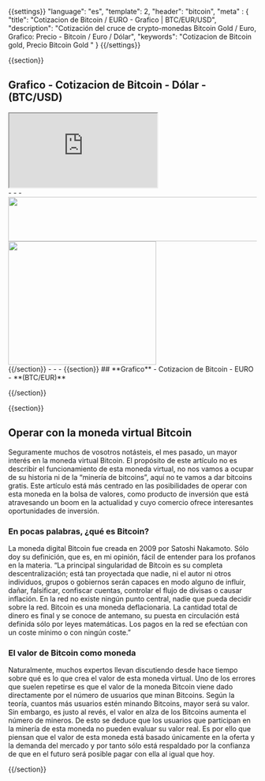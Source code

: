 {{settings}}
  "language": "es",
  "template": 2,
  "header": "bitcoin",
  "meta" : {
    "title": "Cotizacion de Bitcoin / EURO - Grafico | BTC/EUR/USD",
    "description": "Cotización del cruce de crypto-monedas Bitcoin Gold / Euro, Grafico: Precio - Bitcoin / Euro / Dólar",
    "keywords": "Cotizacion de Bitcoin gold, Precio Bitcoin Gold "
  }
{{/settings}}

{{section}}



## **Grafico** - Cotizacion de Bitcoin - Dólar - **(BTC/USD)**

<div class="container kurz">
<a href="http://blog.forexsrovnavac.cz/spain"></a>
<a href="http://blog.forexsrovnavac.cz/spain"></a>
<iframe src="http://marketools.plus500.com/Widgets/InstrumentChartContainer?hl=es&cty=ES&id=66349&tags=widg+chart+litecoin&pl=2&instSymb=BTCUSD"></iframe>
</div>
- - - 

<div class="row">
<div class="col-md-8 hidden-sm hidden-xs">
<a href="http://blog.forexsrovnavac.cz/spain"  target="_blank">
 <img src="http://cdn.plus500.com/Media/Banners/970x90/28718.gif?set=Cryptocurrencies_CySec" width="1125" height="90"/>
</a>
</div>
<div class="col-sm-6 col-xs-12 hidden-md hidden-lg">
<a href="http://blog.forexsrovnavac.cz/spain"  target="_blank">
 <img src="http://cdn.plus500.com/Media/Banners/300x250/28708.gif?set=Cryptocurrencies_CySec" width="300" height="250"/>
</a>
</div>
</div>
{{/section}}
- - -
{{section}}
## **Grafico** - Cotizacion de Bitcoin - EURO - **(BTC/EUR)**

<!-- TradingView Widget BEGIN -->
<script type="text/javascript" src="https://d33t3vvu2t2yu5.cloudfront.net/tv.js"></script>
<script type="text/javascript">
new TradingView.widget({
  "width": '100%',
  "height": 400,
  "symbol": "BITSTAMP:BTCEUR",
  "interval": "60",
  "timezone": "Etc/UTC",
  "theme": "White",
  "style": "1",
  "locale": "en",
  "toolbar_bg": "#f1f3f6",
  "allow_symbol_change": true,
  "hideideas": true,
  "show_popup_button": true,
  "popup_width": "1000",
  "popup_height": "650"
});
</script>
<!-- TradingView Widget END -->
{{/section}}

{{section}}

## Operar con la moneda virtual Bitcoin

Seguramente muchos de vosotros notásteis, el mes pasado, un mayor interés en la moneda virtual Bitcoin. El propósito de este artículo no es describir el funcionamiento de esta moneda virtual, no nos vamos a ocupar de su historia ni de la “minería de bitcoins”, aquí no te vamos a dar bitcoins gratis. Este artículo está más centrado en las posibilidades de operar con esta moneda en la bolsa de valores, como producto de inversión que está atravesando un boom en la actualidad y cuyo comercio ofrece interesantes oportunidades de inversión. 


### En pocas palabras, ¿qué es Bitcoin?

La moneda digital Bitcoin fue creada en 2009 por Satoshi Nakamoto. Sólo doy su definición, que es, en mi opinión, fácil de entender para los profanos en la materia. “La principal singularidad de Bitcoin es su completa descentralización; está tan proyectada que nadie, ni el autor ni otros individuos, grupos o gobiernos serán capaces en modo alguno de influir, dañar, falsificar, confiscar cuentas, controlar el flujo de divisas o causar inflación. En la red no existe ningún punto central, nadie que pueda decidir sobre la red. Bitcoin es una moneda deflacionaria. La cantidad total de dinero es final y se conoce de antemano, su puesta en circulación está definida sólo por leyes matemáticas. Los pagos en la red se efectúan con un coste mínimo o con ningún coste.”

### El valor de Bitcoin como moneda

Naturalmente, muchos expertos llevan discutiendo desde hace tiempo sobre qué es lo que crea el valor de esta moneda virtual. Uno de los errores que suelen repetirse es que el valor de la moneda Bitcoin viene dado directamente por el número de usuarios que minan Bitcoins. Según la teoría, cuantos más usuarios estén minando Bitcoins, mayor será su valor. Sin embargo, es justo al revés, el valor en alza de los Bitcoins aumenta el número de mineros. De esto se deduce que los usuarios que participan en la minería de esta moneda no pueden evaluar su valor real. Es por ello que piensan que el valor de esta moneda está basado únicamente en la oferta y la demanda del mercado y por tanto sólo está respaldado por la confianza de que en el futuro será posible pagar con ella al igual que hoy.




{{/section}}